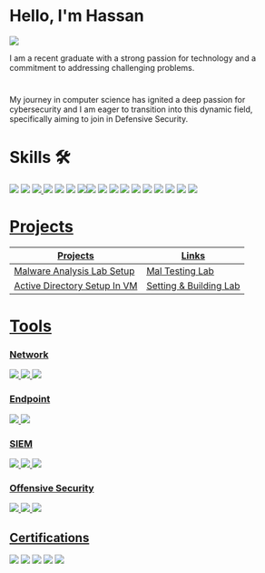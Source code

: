 # Hello, I'm Hassan
<a href="https://www.linkedin.com/in/syed-mohd-hassan-0b46a8248/">
    <img src="https://img.shields.io/badge/-LinkedIn-0072b1?style=for-the-badge&logo=linkedin&logoColor=white" />
</a>

I am a recent graduate with a strong passion for technology and a commitment to addressing challenging problems.
#
My journey in computer science has ignited a deep passion for cybersecurity and I am eager to transition into this dynamic field, specifically aiming to join in Defensive Security.

# Skills 🛠
<div>
  <a href="#"><img src="https://img.shields.io/badge/Information%20Security-5C8DBB?style=for-the-badge&logo=security&logoColor=white" style="pointer-events: none;" /></a>
  <a href="#"><img src="https://img.shields.io/badge/Network%20Security-1BA0E8?style=for-the-badge&logo=cisco&logoColor=white" style="pointer-events: none;" /></a>
  <a href="#"><img src="https://img.shields.io/badge/Incident%20Response-FC8C40?style=for-the-badge&logo=incident-response&logoColor=white" style="pointer-events: none;" />
  <a href="#"><img src="https://img.shields.io/badge/Malware%20Analysis-0099CC?style=for-the-badge&logo=malwarebytes&logoColor=white" style="pointer-events: none;" /></a>
  <a href="#"><img src="https://img.shields.io/badge/SIEM-FF6600?style=for-the-badge&logo=ibm&logoColor=white" style="pointer-events: none;" /></a>
  <a href="#"><img src="https://img.shields.io/badge/SOAR-DA4932?style=for-the-badge&logo=dynatrace&logoColor=white" style="pointer-events: none;" /></a>
  <a href="#"><img src="https://img.shields.io/badge/Threat%20Intelligence-FF7800?style=for-the-badge&logo=threat-intelligence&logoColor=white" style="pointer-events: none;"
  <a href="#"><img src="https://img.shields.io/badge/IDS-0072C6?style=for-the-badge&logo=cisco&logoColor=white" style="pointer-events: none;" /></a>
  <a href="#"><img src="https://img.shields.io/badge/IPS-0072C6?style=for-the-badge&logo=cisco&logoColor=white" style="pointer-events: none;" /></a>
  <a href="#"><img src="https://img.shields.io/badge/Log%20Analysis-005D8C?style=for-the-badge&logo=splunk&logoColor=white" style="pointer-events: none;" /></a>
  <a href="#"><img src="https://img.shields.io/badge/Vulnerability%20Management-4E5B31?style=for-the-badge&logo=tenable&logoColor=white" style="pointer-events: none;" /></a>
  <a href="#"><img src="https://img.shields.io/badge/Linux-FCC624?style=for-the-badge&logo=linux&logoColor=black" style="pointer-events: none;" /></a>
  <a href="#"><img src="https://img.shields.io/badge/Python-3776AB?style=for-the-badge&logo=python&logoColor=white" style="pointer-events: none;" /></a>
  <a href="#"><img src="https://img.shields.io/badge/Bash-4EAA25?style=for-the-badge&logo=gnu-bash&logoColor=white" style="pointer-events: none;" /></a>
  <a href="#"><img src="https://img.shields.io/badge/C%2FC%2B%2B-00599C?style=for-the-badge&logo=cplusplus&logoColor=white" style="pointer-events: none;" /></a>
  <a href="#"><img src="https://img.shields.io/badge/Communication-0072C6?style=for-the-badge&logo=communication&logoColor=white" style="pointer-events: none;" /></a>
  <a href="#"><img src="https://img.shields.io/badge/Critical%20Thinking-FFCC00?style=for-the-badge&logo=critical-thinking&logoColor=black" style="pointer-events: none;" />
</div>



# Projects

| Projects                                         | Links         |
|-----------------------------------------------|----------------------------|
| Malware Analysis Lab Setup | <a href="https://github.com/syedme18/Malware-Analysis-Lab">Mal Testing Lab</a>|
| Active Directory Setup In VM | <a href="https://github.com/syedme18/Setting-Up-Active-Directory-and-Building-a-Domain-Controller-in-a-Virtual-Environment">Setting & Building Lab</a>|


# Tools

### Network
<div>
    <img src="https://img.shields.io/badge/-Wireshark-1679A7?&style=for-the-badge&logo=Wireshark&logoColor=white" />
    <img src="https://img.shields.io/badge/-Suricata-EF3B2D?&style=for-the-badge&logo=Suricata&logoColor=white" />
    <img src="https://img.shields.io/badge/-Zeek-777BB4?&style=for-the-badge&logo=Zeek&logoColor=white" />
</div>

### Endpoint
<div>
    <img src="https://img.shields.io/badge/-Microsoft_Defender_for_Endpoint-00A4EF?&style=for-the-badge&logo=Microsoft&logoColor=white" />
    <img src="https://img.shields.io/badge/-Velociraptor-4B275F?&style=for-the-badge&logo=Velociraptor&logoColor=white" />
</div>

### SIEM
<div>
    <img src="https://img.shields.io/badge/-Microsoft_Sentinel-0078D4?&style=for-the-badge&logo=Microsoft&logoColor=white" />
    <img src="https://img.shields.io/badge/-Splunk-000000?&style=for-the-badge&logo=Splunk&logoColor=white" />
    <img src="https://img.shields.io/badge/-Elastic-005571?&style=for-the-badge&logo=Elastic&logoColor=white" />
</div>

### Offensive Security
<div>
    <img src="https://img.shields.io/badge/-Metasploit-2A2F39?&style=for-the-badge&logo=Metasploit&logoColor=white" />
    <img src="https://img.shields.io/badge/-Nmap-4682B4?&style=for-the-badge&logo=Nmap&logoColor=white" />
    <img src="https://img.shields.io/badge/-BeEF-F77400?&style=for-the-badge&logoColor=white" />
</div>

## Certifications
<div>
  <a href="https://www.credly.com/go/qvCgg9F8"><img src="https://img.shields.io/badge/Google%20Cybersecurity-blue?style=for-the-badge&logo=google&logoColor=white" /></a>
  <a href="https://codered.eccouncil.org/certificate/79d5ee0c-a369-4127-a388-d70fc1d1440e"><img src="https://img.shields.io/badge/Ethical%20Hacking%20Essentials%20by%20EcCouncil-FF0000?style=for-the-badge&logo=eccouncil&logoColor=white" /></a>
  <img src="https://img.shields.io/badge/-Network%20Fundamentals-white?&style=for-the-badge&logo=Cybrary&logoColor=white" />
  <img src="https://img.shields.io/badge/-MySQL-0000FF?&style=for-the-badge&logo=mysql&logoColor=white" />
   <a href="https://www.udemy.com/certificate/UC-2bcf47b7-8d2f-436e-b2d7-8d96cbef0afc/"><img src="https://img.shields.io/badge/Ethical%20Hacking%20From%20Scratch-purple?style=for-the-badge&logo=udemy&logoColor=white" /></a>



  


</div>
